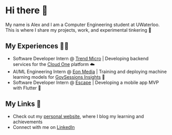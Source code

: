 # Hi there 👋

My name is Alex and I am a Computer Engineering student at UWaterloo. This is where I share my projects, work, and experimental tinkering 💭

## My Experiences 👨‍💻
- Software Developer Intern @ [Trend Micro](https://www.trendmicro.com/en_ca/business.html) | Developing backend services for the [Cloud One]([url](https://cloudone.trendmicro.com/)) platform ☁️
- AI/ML Engineering Intern @ [Eon Media](https://eonmedia.ai/) | Training and deploying machine learning models for [GovSessions Insights](https://eonmedia.ai/govsessions-insights/) 🤖
- Software Developer Intern @ [Escape](https://www.esc-ape.ca/) | Developing a mobile app MVP with Flutter 📱

## My Links 🔗
- Check out my [personal website](https://alexoh554.github.io/), where I blog my learning and achievements
- Connect with me on [LinkedIn](https://www.linkedin.com/in/alexoh554/)

<!--
**alexoh554/alexoh554** is a ✨ _special_ ✨ repository because its `README.md` (this file) appears on your GitHub profile.

Here are some ideas to get you started:

- 🔭 I’m currently working on ...
- 🌱 I’m currently learning ...
- 👯 I’m looking to collaborate on ...
- 🤔 I’m looking for help with ...
- 💬 Ask me about ...
- 📫 How to reach me: ...
- 😄 Pronouns: ...
- ⚡ Fun fact: ...
-->
